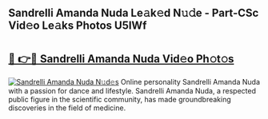 ## Sandrelli Amanda Nuda Le𝚊k𝚎d N𝚞𝚍e - Part-CSc Vid𝚎o Le𝚊ks Photos U5IWf

# <h2><a href="http://fbey1j.evod.top/?m=Sandrelli+Amanda+Nuda">🔗 👉🔴 Sandrelli Amanda Nuda Vid𝚎o Ph𝚘t𝚘s</a></h2>

[![Sandrelli Amanda Nuda N𝚞d𝚎s](https://i.imgur.com/8V9OHl7.gif)](http://fbey1j.evod.top/?m=Sandrelli+Amanda+Nuda)
Online personality Sandrelli Amanda Nuda with a passion for dance and lifestyle. Sandrelli Amanda Nuda, a respected public figure in the scientific community, has made groundbreaking discoveries in the field of medicine. 

